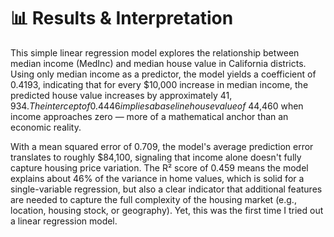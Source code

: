 # 📊 Results & Interpretation
This simple linear regression model explores the relationship between median income (MedInc) and median house value in California districts. Using only median income as a predictor, the model yields a coefficient of 0.4193, indicating that for every $10,000 increase in median income, the predicted house value increases by approximately $41,934. The intercept of 0.4446 implies a baseline house value of ~$44,460 when income approaches zero — more of a mathematical anchor than an economic reality.

With a mean squared error of 0.709, the model's average prediction error translates to roughly $84,100, signaling that income alone doesn't fully capture housing price variation. The R² score of 0.459 means the model explains about 46% of the variance in home values, which is solid for a single-variable regression, but also a clear indicator that additional features are needed to capture the full complexity of the housing market (e.g., location, housing stock, or geography). Yet, this was the first time I tried out a linear regression model. 
